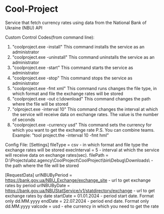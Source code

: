 # Cool-Project
Service that fetch currency rates using data from the National Bank of Ukraine (NBU) API

Custom Control Codes(from command line):
1. "coolproject.exe -install"
   This command installs the service as an administrator
2. "coolproject.exe -uninstall"
   This command uninstalls the service as an administrator
3. "coolproject.exe -start"
   This command starts the service as administrator
4. "coolproject.exe -stop"
   This command stops the service as administrator
5. "coolproject.exe -fmt xml"
   This command runs changes the file type, in which format and file the exchange rates will be stored
6. "coolproject.exe -out c:\download"
   This command changes the path where the file will be stored
7. "olproject.exe -interval 10"
   This command changes the interval at which the service will receive data on exchange rates. The value is the number of seconds
8. "coolproject.exe -currency usd"
   This command sets the currency for which you want to get the exchange rate
P.S. You can combine teams. Example: "tool project.the -interval 10 -fmt hml"

Config File:
[Settings]
fileType = csv                                                                           -  in which format and file type the exchange rates will be stored
execInterval = 5                                                                         -  interval at which the service will receive data on exchange rates(sec). 
filePath = D:\Projects\abz.agency\CoolProject\CoolProject\bin\Debug\Downloads\           -  the path where the file will be stored

[RequestData]
urlNBUByPeriod = https://bank.gov.ua/NBU_Exchange/exchange_site                          - url to get exchange rates by period
urlNBUByDate = https://bank.gov.ua/NBUStatService/v1/statdirectory/exchange              - url to get exchange rates by date
startDate = 01.01.2024                                                                   - period start date. Format only dd.MM.yyyy
endDate = 22.07.2024                                                                     - period end date. Format only dd.MM.yyyy
valcode = usd                                                                            - еhe currency in which you need to get the rate

